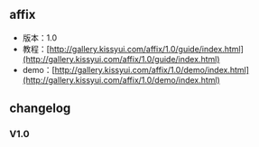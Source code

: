 ## affix

* 版本：1.0
* 教程：[http://gallery.kissyui.com/affix/1.0/guide/index.html](http://gallery.kissyui.com/affix/1.0/guide/index.html)
* demo：[http://gallery.kissyui.com/affix/1.0/demo/index.html](http://gallery.kissyui.com/affix/1.0/demo/index.html)

## changelog

### V1.0


